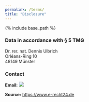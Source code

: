 ```yaml
---
permalink: /terms/
title: "Disclosure"
---
```


{% include base_path %}

<h3>Data in accordance with &sect; 5 TMG</h3>
  <p>Dr. rer. nat. Dennis Ulbrich<br />
  Orl&eacute;ans-Ring 10<br />
  48149 M&uuml;nster</p>
  
  <h3>Contact</h3>
  <p><strong>Email:</strong> <img src='https://MailPNG.de?string=dennis.ulbrich(X)uni-muenster.de&size=5'></p>
  <p><strong>Source:</strong> <a href="https://www.e-recht24.de">https://www.e-recht24.de</a></p>
  
